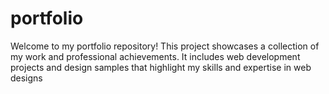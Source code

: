 # portfolio
Welcome to my portfolio repository! This project showcases a collection of my work and professional achievements. It includes web development projects and design samples that highlight my skills and expertise in web designs
